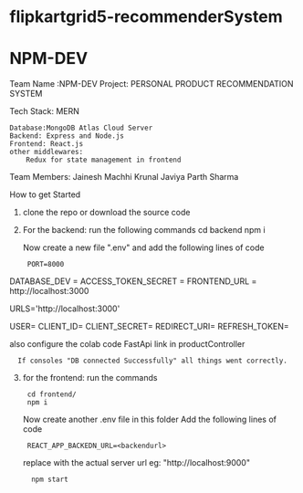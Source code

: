 # flipkartgrid5-recommenderSystem
# NPM-DEV


Team Name :NPM-DEV
Project: PERSONAL PRODUCT RECOMMENDATION SYSTEM

Tech Stack: MERN

	Database:MongoDB Atlas Cloud Server
	Backend: Express and Node.js
	Frontend: React.js
	other middlewares: 
		Redux for state management in frontend
    
   Team Members:
    Jainesh Machhi
    Krunal Javiya
    Parth Sharma
    
  How to get Started 
  1) clone the repo or download the source code
  2) For the backend:
      run the following commands
        cd backend
        npm i
      
      Now create a new file ".env" and add the following lines of code
         
          PORT=8000
DATABASE_DEV = <database link>
ACCESS_TOKEN_SECRET = <jwtsecret>
FRONTEND_URL = http://localhost:3000

URLS='http://localhost:3000'


USER=<gmail for sending email>
CLIENT_ID=<GCP cloud id>
CLIENT_SECRET=<GCP cloud secret>
REDIRECT_URI=<GCP cloud redirect>
REFRESH_TOKEN=<GCP cloud refresh token>

also configure the colab code FastApi link in productController
          
	
      If consoles "DB connected Successfully" all things went correctly.
  3) for the frontend:
      run the commands
	
          cd frontend/
          npm i
       
	
      Now create another .env file in this folder
      Add the following lines of code
	
          REACT_APP_BACKEDN_URL=<backendurl>
          
     replace <your server url> with the actual server url eg: "http://localhost:9000"
	
      	   npm start 
	
